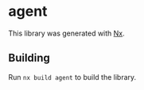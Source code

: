 # agent

This library was generated with [Nx](https://nx.dev).

## Building

Run `nx build agent` to build the library.
